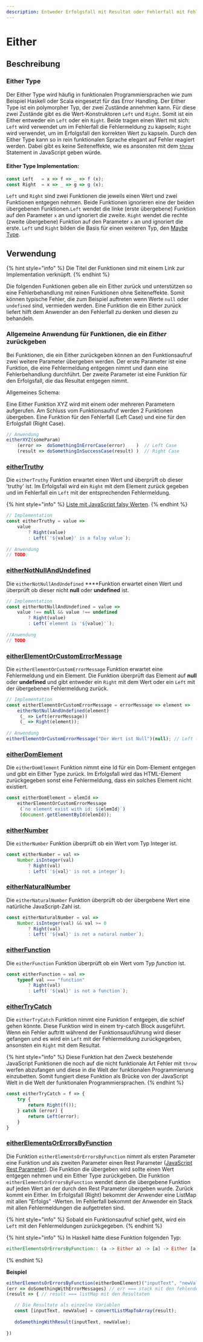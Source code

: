```yaml
---
description: Entweder Erfolgsfall mit Resultat oder Fehlerfall mit Fehlermeldung
---
```


# Either

## Beschreibung

### Either Type

Der Either Type wird häufig in funktionalen Programmiersprachen wie zum Beispiel Haskell oder Scala eingesetzt für das Error Handling. Der Either Type ist ein polymorpher Typ, der zwei Zustände annehmen kann. Für diese zwei Zustände gibt es die Wert-Konstruktoren `Left` und `Right`. Somit ist ein Either entweder ein `Left` oder ein `Right`. Beide tragen einen Wert mit sich: `Left` wird verwendet um im Fehlerfall die Fehlermeldung zu kapseln;  `Right` wird verwendet, um im Erfolgsfall den korrekten Wert zu kapseln. Durch den Either Type kann so in rein funktionalen Sprache elegant auf Fehler reagiert werden. Dabei gibt es keine Seiteneffekte, wie es ansonsten mit dem [`throw`](https://developer.mozilla.org/de/docs/Web/JavaScript/Reference/Statements/throw) Statement in JavaScript geben würde.

#### Either Type Implementation:

```javascript
const Left   = x => f => _ => f (x);
const Right  = x => _ => g => g (x);
```

`Left` und `Right` sind zwei Funktionen die jeweils einen Wert und zwei Funktionen entgegen nehmen. Beide Funktionen ignorieren eine der beiden übergebenen Funktionen.`Left` wendet die linke \(erste übergebene\) Funktion auf den Parameter `x` an und ignoriert die zweite. `Right` wendet die rechte \(zweite übergebene\) Funktion auf den Parameter `x` an und ignoriert die erste. `Left` und `Right` bilden die Basis für einen weiteren Typ, den [Maybe Type](maybe.md).

## Verwendung

{% hint style="info" %}
Die Titel der Funktionen sind mit einem Link zur Implementation verknüpft.
{% endhint %}

Die folgenden Funktionen geben alle ein Either zurück und unterstützen so eine Fehlerbehandlung mit reinen Funktionen ohne Seiteneffekte. Somit können typische Fehler, die zum Beispiel auftreten wenn Werte `null` oder `undefined` sind, vermieden werden. Eine Funktion die ein Either zurück liefert hilft dem Anwender an den Fehlerfall zu denken und diesen zu behandeln.

### Allgemeine Anwendung für Funktionen, die ein _Either_ zurückgeben

Bei Funktionen, die ein Either zurückgeben können an den Funktionsaufruf zwei weitere Parameter übergeben werden. Der erste Parameter ist eine Funktion, die eine Fehlermeldung entgegen nimmt und dann eine Fehlerbehandlung durchführt. Der zweite Parameter ist eine Funktion für den Erfolgsfall, die das Resultat entgegen nimmt.

Allgemeines Schema:

Eine Either Funktion XYZ wird mit einem oder mehreren Parametern aufgerufen. Am Schluss vom Funktionsaufruf werden 2 Funktionen übergeben. Eine Funktion für den Fehlerfall \(Left Case\) und eine für den Erfolgsfall \(Right Case\).

```javascript
// Anwendung        
eitherXYZ(someParam)
    (error =>  doSomethingInErrorCase(error)    )  // Left Case
    (result => doSomethingInSuccessCase(result) )  // Right Case
```

### [eitherTruthy](https://github.com/mattwolf-corporation/ip6_lambda-calculus-in-js/blob/5b6edeaa62cf134fde7d3d57343bbc639f4fca2e/src/maybe/maybe.js#L63)

Die `eitherTruthy`  Funktion erwartet einen Wert und überprüft ob dieser 'truthy' ist.  Im Erfolgsfall wird ein `Right` mit dem Element zurück gegeben und im Fehlerfall ein `Left` mit der entsprechenden Fehlermeldung.

{% hint style="info" %}
[Liste mit JavaScript falsy Werten](https://developer.mozilla.org/en-US/docs/Glossary/Falsy).
{% endhint %}

```javascript
// Implementation
const eitherTruthy = value =>
    value
        ? Right(value)
        : Left(`'${value}' is a falsy value`);
        
// Anwendung
// TODO:
```

### [eitherNotNullAndUndefined](https://github.com/mattwolf-corporation/ip6_lambda-calculus-in-js/blob/5b6edeaa62cf134fde7d3d57343bbc639f4fca2e/src/maybe/maybe.js#L85)

Die `eitherNotNullAndUndefined` ****Funktion erwartet einen Wert und überprüft ob dieser nicht **null** oder **undefined** ist.

```javascript
// Implementation
const eitherNotNullAndUndefined = value =>
    value !== null && value !== undefined
        ? Right(value)
        : Left(`element is '${value}'`);
        
//Anwendung
// TODO
```

### [eitherElementOrCustomErrorMessage](https://github.com/mattwolf-corporation/ip6_lambda-calculus-in-js/blob/5b6edeaa62cf134fde7d3d57343bbc639f4fca2e/src/maybe/maybe.js#L108)

Die `eitherElementOrCustomErrorMessage` Funktion erwartet eine Fehlermeldung und ein Element. Die Funktion überprüft das Element auf **null** oder **undefined** und gibt entweder ein `Right` mit dem Wert oder ein `Left` mit der übergebenen Fehlermeldung zurück.

```javascript
// Implementation
const eitherElementOrCustomErrorMessage = errorMessage => element =>
    eitherNotNullAndUndefined(element)
     (_ => Left(errorMessage))
     (_ => Right(element));
 
// Anwendung       
eitherElementOrCustomErrorMessage("Der Wert ist Null")(null); // Left ("Der Wert ist null")
```

### [eitherDomElement](https://github.com/mattwolf-corporation/ip6_lambda-calculus-in-js/blob/5b6edeaa62cf134fde7d3d57343bbc639f4fca2e/src/maybe/maybe.js#L120)

Die `eitherDomElement`  Funktion nimmt eine Id für ein Dom-Element entgegen und gibt ein Either Type zurück. Im Erfolgsfall wird das HTML-Element zurückgegeben sonst eine Fehlermeldung, dass ein solches Element nicht existiert.

```javascript
const eitherDomElement = elemId =>
    eitherElementOrCustomErrorMessage
     (`no element exist with id: ${elemId}`)
     (document.getElementById(elemId));
```

### [eitherNumber](https://github.com/mattwolf-corporation/ip6_lambda-calculus-in-js/blob/5b6edeaa62cf134fde7d3d57343bbc639f4fca2e/src/maybe/maybe.js#L177)

Die `eitherNumber` Funktion überprüft ob ein Wert vom Typ Integer ist.

```javascript
const eitherNumber = val =>
    Number.isInteger(val)
        ? Right(val)
        : Left(`'${val}' is not a integer`);
```

### [eitherNaturalNumber](https://github.com/mattwolf-corporation/ip6_lambda-calculus-in-js/blob/5b6edeaa62cf134fde7d3d57343bbc639f4fca2e/src/maybe/maybe.js#L188)

Die `eitherNaturalNumber` Funktion überprüft ob der übergebene Wert eine natürliche JavaScript-Zahl ist.

```javascript
const eitherNaturalNumber = val =>
    Number.isInteger(val) && val >= 0
        ? Right(val)
        : Left(`'${val}' is not a natural number`);
```

### [eitherFunction](https://github.com/mattwolf-corporation/ip6_lambda-calculus-in-js/blob/5b6edeaa62cf134fde7d3d57343bbc639f4fca2e/src/maybe/maybe.js#L199)

Die `eitherFunction` Funktion überprüft ob ein Wert vom Typ _function_ ist.

```javascript
const eitherFunction = val =>
    typeof val === "function"
        ? Right(val)
        : Left(`'${val}' is not a function`);
```

### [eitherTryCatch](https://github.com/mattwolf-corporation/ip6_lambda-calculus-in-js/blob/5b6edeaa62cf134fde7d3d57343bbc639f4fca2e/src/maybe/maybe.js#L223)

Die `eitherTryCatch` Funktion nimmt eine Funktion f entgegen, die schief gehen könnte. Diese Funktion wird in einem try-catch Block ausgeführt. Wenn ein Fehler auftritt während der Funktionsausführung wird dieser gefangen und es wird ein `Left` mit der Fehlermeldung zurückgegeben, ansonsten ein `Right` mit dem Resultat.

{% hint style="info" %}
Diese Funktion hat den Zweck bestehende JavaScript Funktionen die noch auf die nicht funktionale Art Fehler mit `throw` werfen abzufangen und diese in die Welt der funktionalen Programmierung einzubetten. Somit fungiert diese Funktion als Brücke von der JavaScript Welt in die Welt der funktionalen Programmiersprachen.
{% endhint %}

```javascript
const eitherTryCatch = f => {
    try {
        return Right(f());
    } catch (error) {
        return Left(error);
    }
}
```

### [eitherElementsOrErrorsByFunction](https://github.com/mattwolf-corporation/ip6_lambda-calculus-in-js/blob/5b6edeaa62cf134fde7d3d57343bbc639f4fca2e/src/maybe/maybe.js#L240)

Die Funktion `eitherElementsOrErrorsByFunction` nimmt als ersten Parameter eine Funktion und als zweiten Parameter einen Rest Parameter \([JavaScript Rest Parameter](https://developer.mozilla.org/de/docs/Web/JavaScript/Reference/Functions/rest_parameters)\). Die Funktion die übergeben wird sollte einen Wert entgegen nehmen und ein Either Type zurückgeben. Die Funktion `eitherElementsOrErrorsByFunction` wendet dann die übergebene Funktion auf jeden Wert an der durch den Rest Parameter übergeben wurde. Zurück kommt ein Either. Im Erfolgsfall \(Right\) bekommt der Anwender eine ListMap mit allen "Erfolgs" -Werten. Im Fehlerfall bekommt der Anwender ein Stack mit allen Fehlermeldungen die aufgetreten sind.

{% hint style="info" %}
Sobald ein Funktionsaufruf schief geht, wird ein `Left` mit den Fehlermeldungen zurückgegeben.
{% endhint %}

{% hint style="info" %}
In Haskell hätte diese Funktion folgenden Typ:

```haskell
eitherElementsOrErrorsByFunction:: (a -> Either a) -> [a] -> Either [a]
```
{% endhint %}

**Beispiel**

```javascript
eitherElementsOrErrorsByFunction(eitherDomElement)("inputText", "newValue")
(err => doSomethingWithErrorMessages) // err === stack mit den fehlende Elementen
(result => { // result === listMap mit den Resultaten

   // Die Resultate als einzelne Variablen
   const [inputText, newValue] = convertListMapToArray(result);
   
   doSomethingWithResult(inputText, newValue);
   
})
```







